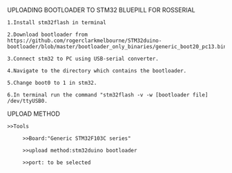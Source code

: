 UPLOADING BOOTLOADER TO STM32 BLUEPILL FOR ROSSERIAL
      
	1.Install stm32flash in terminal
      
	2.Download bootloader from https://github.com/rogerclarkmelbourne/STM32duino-bootloader/blob/master/bootloader_only_binaries/generic_boot20_pc13.bin
      
	3.Connect stm32 to PC using USB-serial converter. 
      
	4.Navigate to the directory which contains the bootloader.
      
	5.Change boot0 to 1 in stm32.
      
	6.In terminal run the command "stm32flash -v -w [bootloader file] /dev/ttyUSB0.
      

UPLOAD METHOD
      
	>>Tools
           
	     >>Board:"Generic STM32F103C series"
           
	     >>upload method:stm32duino bootloader
           
	     >>port: to be selected
